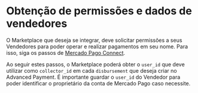 ﻿---
sites_supported:
    - mla
    - mlb
    - mlm
    - mlc
    - mpe
---

# Obtenção de permissões e dados de vendedores

O Marketplace que deseja se integrar, deve solicitar permissões a seus Vendedores para poder operar e realizar pagamentos em seu nome. Para isso, siga os passos de [Mercado Pago Connect](https://www.mercadopago.com.br/developers/pt/guides/marketplace/api/create-marketplace).

Ao seguir estes passos, o Marketplace poderá obter o `user_id` que deve utilizar como `collector_id` em cada `disbursement` que deseja criar no Advanced Payment. É importante guardar o `user_id` do Vendedor para poder identificar o proprietário da conta de Mercado Pago caso necessite.
